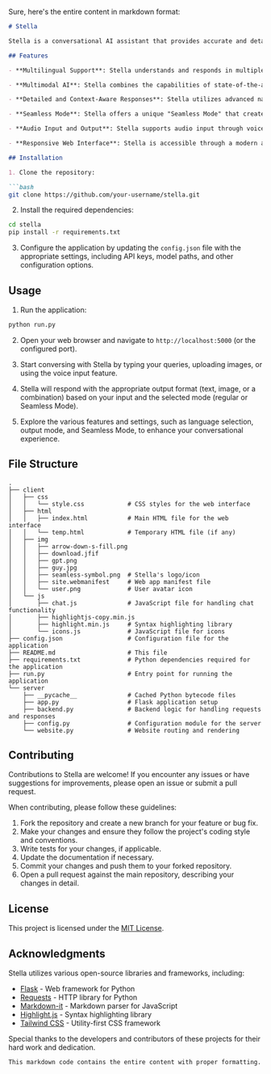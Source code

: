 Sure, here's the entire content in markdown format:

```markdown
# Stella

Stella is a conversational AI assistant that provides accurate and detailed answers to users' queries in various languages, including English, Hindi, Bengali, Tamil, Marathi, Gujarati, Punjabi, Urdu, Telugu, Kannada, and Malayalam. It leverages the power of multimodal AI to generate textual and visual responses based on the user's input.

## Features

- **Multilingual Support**: Stella understands and responds in multiple languages, allowing users to communicate in their preferred language or switch between languages seamlessly.

- **Multimodal AI**: Stella combines the capabilities of state-of-the-art language models and image generation models to provide responses in various formats, including text, images, or a combination of both.

- **Detailed and Context-Aware Responses**: Stella utilizes advanced natural language processing and understanding techniques to provide long, detailed, and context-aware responses to user queries, ensuring a more natural and engaging conversational experience.

- **Seamless Mode**: Stella offers a unique "Seamless Mode" that creates an immersive conversational environment by adjusting the output format (text or image) and language based on the user's input, providing a seamless and intuitive experience.

- **Audio Input and Output**: Stella supports audio input through voice recognition, allowing users to interact hands-free. Additionally, it can generate audio output (text-to-speech) for selected responses.

- **Responsive Web Interface**: Stella is accessible through a modern and responsive web interface, ensuring a consistent and user-friendly experience across various devices and screen sizes.

## Installation

1. Clone the repository:

```bash
git clone https://github.com/your-username/stella.git
```

2. Install the required dependencies:

```bash
cd stella
pip install -r requirements.txt
```

3. Configure the application by updating the `config.json` file with the appropriate settings, including API keys, model paths, and other configuration options.

## Usage

1. Run the application:

```bash
python run.py
```

2. Open your web browser and navigate to `http://localhost:5000` (or the configured port).

3. Start conversing with Stella by typing your queries, uploading images, or using the voice input feature.

4. Stella will respond with the appropriate output format (text, image, or a combination) based on your input and the selected mode (regular or Seamless Mode).

5. Explore the various features and settings, such as language selection, output mode, and Seamless Mode, to enhance your conversational experience.

## File Structure

```
.
├── client
│   ├── css
│   │   └── style.css            # CSS styles for the web interface
│   ├── html
│   │   ├── index.html           # Main HTML file for the web interface
│   │   └── temp.html            # Temporary HTML file (if any)
│   ├── img
│   │   ├── arrow-down-s-fill.png
│   │   ├── download.jfif
│   │   ├── gpt.png
│   │   ├── guy.jpg
│   │   ├── seamless-symbol.png  # Stella's logo/icon
│   │   ├── site.webmanifest     # Web app manifest file
│   │   └── user.png             # User avatar icon
│   └── js
│       ├── chat.js              # JavaScript file for handling chat functionality
│       ├── highlightjs-copy.min.js
│       ├── highlight.min.js     # Syntax highlighting library
│       └── icons.js             # JavaScript file for icons
├── config.json                  # Configuration file for the application
├── README.md                    # This file
├── requirements.txt             # Python dependencies required for the application
├── run.py                       # Entry point for running the application
└── server
    ├── __pycache__              # Cached Python bytecode files
    ├── app.py                   # Flask application setup
    ├── backend.py               # Backend logic for handling requests and responses
    ├── config.py                # Configuration module for the server
    └── website.py               # Website routing and rendering
```

## Contributing

Contributions to Stella are welcome! If you encounter any issues or have suggestions for improvements, please open an issue or submit a pull request.

When contributing, please follow these guidelines:

1. Fork the repository and create a new branch for your feature or bug fix.
2. Make your changes and ensure they follow the project's coding style and conventions.
3. Write tests for your changes, if applicable.
4. Update the documentation if necessary.
5. Commit your changes and push them to your forked repository.
6. Open a pull request against the main repository, describing your changes in detail.

## License

This project is licensed under the [MIT License](LICENSE).

## Acknowledgments

Stella utilizes various open-source libraries and frameworks, including:

- [Flask](https://flask.palletsprojects.com/) - Web framework for Python
- [Requests](https://requests.readthedocs.io/) - HTTP library for Python
- [Markdown-it](https://markdown-it.github.io/) - Markdown parser for JavaScript
- [Highlight.js](https://highlightjs.org/) - Syntax highlighting library
- [Tailwind CSS](https://tailwindcss.com/) - Utility-first CSS framework

Special thanks to the developers and contributors of these projects for their hard work and dedication.
```
This markdown code contains the entire content with proper formatting.
